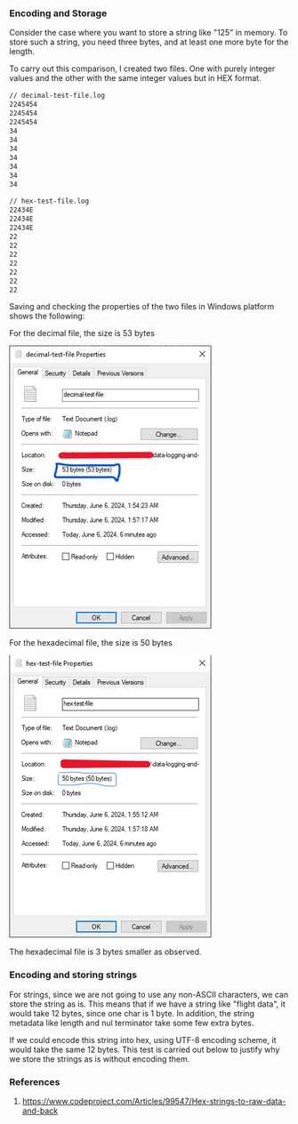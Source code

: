### Encoding and Storage 
Consider the case where you want to store a string like "125" in memory. To store such a string, you need three bytes, and at least one more byte for the length. 

To carry out this comparison, I created two files. One with purely integer values and the other with the same integer values but in HEX format.

```
// decimal-test-file.log
2245454
2245454
2245454
34
34
34
34
34
34
34

```

```
// hex-test-file.log
22434E
22434E
22434E
22
22
22
22
22
22
22

```

Saving and checking the properties of the two files in Windows platform shows the following: 

For the decimal file, the size is 53 bytes

![dec-test](./dec-test.png)

For the hexadecimal file, the size is 50 bytes

![hex-test](./hex-test.png)

The hexadecimal file is 3 bytes smaller as observed. 

### Encoding and storing strings
For strings, since we are not going to use any non-ASCII characters, we can store the string as is. This means that if we have a string like "flight data", it would take 12 bytes, since one char is 1 byte. In addition, the string metadata like length and nul terminator take some few extra bytes. 

If we could encode this string into hex, using UTF-8 encoding scheme, it would take the same 12 bytes. 
This test is carried out below to justify why we store the strings as is without encoding them. 




### References
1. https://www.codeproject.com/Articles/99547/Hex-strings-to-raw-data-and-back
